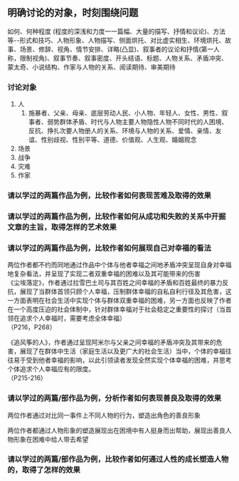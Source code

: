 ## 明确讨论的对象，时刻围绕问题

如何、何种程度 (程度的深浅和力度一一篇幅、大量的描写、抒情和议论)、方法等--形式和技巧、人物形象、人物描写、侧面烘托、对比虚实相生、环境烘托、故事、场景、修辞、视角、情节安排、详略(凸显)、叙事者的议论和抒情(第一人称，限制视角)、叙事节奏、叙事密度、开头结语、标题、人物关系、矛盾冲突、蒙太奇、小说结构、作家与人物的关系、阅读期待、审美期待

### 讨论对象
1. 人
   1. 施暴者、父亲、母亲、底层劳动人民、小人物、年轻人、女性、男性、叙事者、弱势群体矛盾、时代与人物主要人物隐性人物不同时代的人困境、反抗、挣扎次要人物册人的关系、环境与人物的关系、爱情、亲情、友谊、性别歧视、性别平等、道德、价值观、人生观、婚姻观念
2. 场景
3. 战争
4. 灾难
5. 作家

### 请以学过的两篇作品为例，比较作者如何表现苦难及取得的效果

### 请以学过的两篇作品为例，比较作者如何从成功和失败的关系中开掘文章的主旨，取得怎样的艺术效果

### 请以学过的两篇作品为例，比较作者如何展现自己对幸福的看法

两位作者都不约而同地通过作品中个体与他者幸福之间地矛盾冲突呈现自身对幸福地复杂看法，并呈现了实现二者双重幸福的困难以及其可能带来的伤害  
《尘埃落定》，作者通过拉雪巴土司与其百姓之间幸福的矛盾和百姓最终的暴力反抗，展现了当群体首领只顾个人幸福，压制群体幸福的自私自利行径及其危害，这一方面表明在社会生活中实现个体与群体双重幸福的困难，另一方面也反映了作者在一个高度压迫的社会体制中，针对群体幸福对于社会稳定之重要性的探讨（当首领在追求个人幸福时，需要考虑全体幸福）  
（P216，P268）

《追风筝的人》，作者通过呈现阿米尔与父亲之间幸福的矛盾冲突及其带来的危害，展现了在群体中生活（家庭生活以及更广大的社会生活）当中，个体的幸福往往易于受到他者幸福的影响，以此引领读者发现全然实现个体幸福的困难，并思考个体追求个人幸福应有的限度。  
（P215-216）

### 请以学过的两篇/部作品为例，分析作者如何表现善良及取得的效果
两位作者通过对比同一事件上不同人物的行为，塑造出角色的善良形象

两位作者都通过人物形象的塑造展现出在困境中有人挺身而出帮助，展现出善良人物形象在困难中给人带去希望  

### 请以学过的两篇/部作品为例，比较作者如何通过人性的成长塑造人物的，取得了怎样的效果
